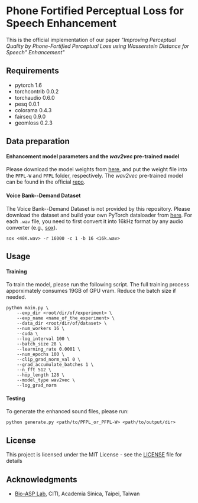 # Phone Fortified Perceptual Loss for Speech Enhancement
This is the official implementation of our paper *"Improving Perceptual Quality by Phone-Fortified Perceptual Loss using Wasserstein Distance for Speech" Enhancement"*

## Requirements
- pytorch 1.6
- torchcontrib 0.0.2
- torchaudio 0.6.0
- pesq 0.0.1
- colorama 0.4.3
- fairseq 0.9.0
- geomloss 0.2.3

## Data preparation
#### Enhancement model parameters and the *wav2vec* pre-trained model
Please download the model weights from [here](https://drive.google.com/drive/folders/1cwDoGdF44ExQt__B6Z44g3opUdH-hJXE?usp=sharing), and put the weight file into the `PFPL-W` and `PFPL` folder, respectively.
The *wav2vec* pre-trained model can be found in the official [repo](https://github.com/pytorch/fairseq/blob/master/examples/wav2vec/README.md#pre-trained-models-1).

#### Voice Bank--Demand Dataset
The Voice Bank--Demand Dataset is not provided by this repository. Please download the dataset and build your own PyTorch dataloader from [here](https://datashare.is.ed.ac.uk/handle/10283/1942?show=full).
For each `.wav` file, you need to first convert it into 16kHz format by any audio converter (e.g., [sox](http://sox.sourceforge.net/)).
```
sox <48K.wav> -r 16000 -c 1 -b 16 <16k.wav>
```

## Usage
#### Training
To train the model, please run the following script.
The full training process apporximately consumes 19GB of GPU vram. Reduce the batch size if needed.
```
python main.py \
    --exp_dir <root/dir/of/experiment> \
    --exp_name <name_of_the_experiment> \
    --data_dir <root/dir/of/dataset> \
    --num_workers 16 \
    --cuda \
    --log_interval 100 \
    --batch_size 28 \
    --learning_rate 0.0001 \
    --num_epochs 100 \
    --clip_grad_norm_val 0 \
    --grad_accumulate_batches 1 \
    --n_fft 512 \
    --hop_length 128 \
    --model_type wav2vec \
    --log_grad_norm
```
#### Testing
To generate the enhanced sound files, please run:
```
python generate.py <path/to/PFPL_or_PFPL-W> <path/to/output/dir>
```

## License
This project is licensed under the MIT License - see the [LICENSE](LICENSE) file for details

## Acknowledgments
* [Bio-ASP Lab](https://bio-asplab.citi.sinica.edu.tw), CITI, Academia Sinica, Taipei, Taiwan
